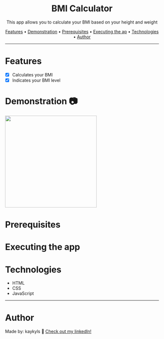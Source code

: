 <div align="center">
<h1>BMI Calculator</h1>
<p>This app allows you to calculate your BMI based on your height and weight</p>

<p>
  <a href="#features">Features</a> •
  <a href="#demonstration">Demonstration</a> •
  <a href="#prerequisites">Prerequisites</a> •
  <a href="#executing-the-app">Executing the ap</a> •
  <a href="#technologies">Technologies</a> •
  <a href="#author">Author</a>
</p>
</div>

---

# Features
- [x] Calculates your BMI
- [x] Indicates your BMI level

# Demonstration 📷
<a href="https://kaykyls.github.io/projects/bmi-calculator/"><img height="300px" width="300px" src="https://cdn.discordapp.com/attachments/766798638139179031/1035356827656929341/Animacao.gif"/></a>
# Prerequisites

# Executing the app

# Technologies
- HTML
- CSS
- JavaScript

---
# Author
Made by: kaykyls 👋 [Check out my linkedIn!](https://www.linkedin.com/in/devkayky)
